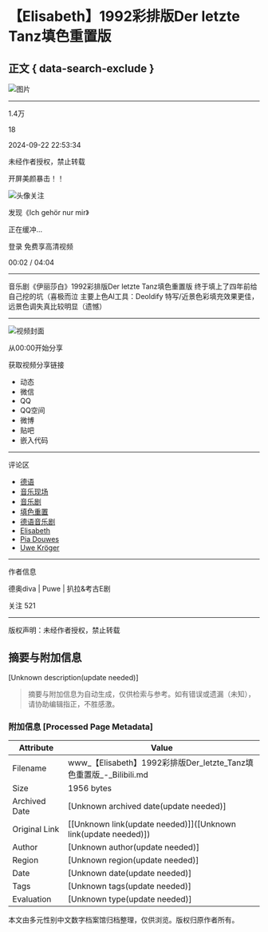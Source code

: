 # 【Elisabeth】1992彩排版Der letzte Tanz填色重置版

## 正文 { data-search-exclude }


![图片](https://i2.hdslb.com/bfs/archive/8171b522e23747e1164c5198b13aefff2a228a8d.jpg@100w_100h_1c.webp)

---

1.4万

18

2024-09-22 22:53:34

未经作者授权，禁止转载

开屏美颜暴击！！

![头像](https://i1.hdslb.com/bfs/face/10abda9e71a85131aaf923c87e7c6f697f79fd42.jpg@96w.webp)关注

发现《Ich gehör nur mir》

正在缓冲...

登录 免费享高清视频

00:02 / 04:04

---

音乐剧《伊丽莎白》1992彩排版Der letzte Tanz填色重置版 终于填上了四年前给自己挖的坑（喜极而泣 主要上色AI工具：Deoldify 特写/近景色彩填充效果更佳，远景色调失真比较明显（遗憾）

---

![视频封面](https://i2.hdslb.com/bfs/archive/8171b522e23747e1164c5198b13aefff2a228a8d.jpg@518w_290h_1c_!web-video-share-cover.webp)

从00:00开始分享

获取视频分享链接

- 动态
- 微信
- QQ
- QQ空间
- 微博
- 贴吧
- 嵌入代码

---

评论区

- [德语](https://search.bilibili.com/all?keyword=%E5%BE%B7%E8%AF%AD&from_source=video_tag)
- [音乐现场](https://search.bilibili.com/all?keyword=%E9%9F%B3%E4%B9%90%E7%8E%B0%E5%9C%BA&from_source=video_tag)
- [音乐剧](https://search.bilibili.com/all?keyword=%E9%9F%B3%E4%B9%90%E5%89%A7&from_source=video_tag)
- [填色重置](https://search.bilibili.com/all?keyword=%E5%A1%AB%E8%89%B2%E9%87%8D%E7%BD%AE&from_source=video_tag)
- [德语音乐剧](https://search.bilibili.com/all?keyword=%E5%BE%B7%E8%AF%AD%E9%9F%B3%E4%B9%90%E5%89%A7&from_source=video_tag)
- [Elisabeth](https://search.bilibili.com/all?keyword=Elisabeth&from_source=video_tag)
- [Pia Douwes](https://search.bilibili.com/all?keyword=Pia%20Douwes&from_source=video_tag)
- [Uwe Kröger](https://search.bilibili.com/all?keyword=Uwe%20Kr%C3%B6ger&from_source=video_tag)

---

作者信息

德奥diva | Puwe | 扒拉&考古E剧

关注 521

---

版权声明：未经作者授权，禁止转载
<!-- tcd_original_link https://www.bilibili.com/video/BV1B5s2ejEZv/ -->


## 摘要与附加信息

<!-- tcd_abstract -->
[Unknown description(update needed)]
<!-- tcd_abstract_end -->

> 摘要与附加信息为自动生成，仅供检索与参考。如有错误或遗漏（未知），请协助编辑指正，不胜感激。

### 附加信息 [Processed Page Metadata]

| Attribute       | Value                                  |
|-----------------|----------------------------------------|
| Filename        | www_【Elisabeth】1992彩排版Der_letzte_Tanz填色重置版_-_Bilibili.md                             |
| Size            | 1956 bytes                           |
| Archived Date   | [Unknown archived date(update needed)]                             |
| Original Link   | [[Unknown link(update needed)]]([Unknown link(update needed)])                       |
| Author          | [Unknown author(update needed)]                               |
| Region          | [Unknown region(update needed)]                               |
| Date            | [Unknown date(update needed)]                                 |
| Tags            | [Unknown tags(update needed)]                                 |
| Evaluation            | [Unknown type(update needed)]                                 |
<!-- tcd_table_end -->

本文由多元性别中文数字档案馆归档整理，仅供浏览。版权归原作者所有。
